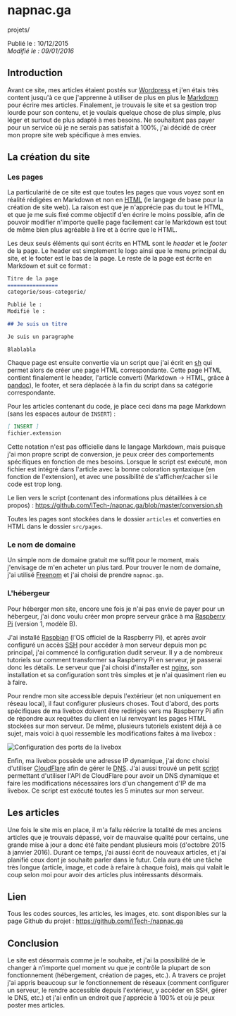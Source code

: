 napnac.ga
=========
projets/

Publié le : 10/12/2015  
*Modifié le : 09/01/2016*

## Introduction

Avant ce site, mes articles étaient postés sur [Wordpress](https://en.wikipedia.org/wiki/WordPress) et j'en étais très content jusqu'à ce que j'apprenne à utiliser de plus en plus le [Markdown](https://en.wikipedia.org/wiki/Markdown) pour écrire mes articles. Finalement, je trouvais le site et sa gestion trop lourde pour son contenu, et je voulais quelque chose de plus simple, plus léger et surtout de plus adapté à mes besoins. Ne souhaitant pas payer pour un service où je ne serais pas satisfait à 100%, j'ai décidé de créer mon propre site web spécifique à mes envies.

## La création du site

### Les pages

La particularité de ce site est que toutes les pages que vous voyez sont en réalité rédigées en Markdown et non en [HTML](https://en.wikipedia.org/wiki/HTML) (le langage de base pour la création de site web). La raison est que je n'apprécie pas du tout le HTML, et que je me suis fixé comme objectif d'en écrire le moins possible, afin de pouvoir modifier n'importe quelle page facilement car le Markdown est tout de même bien plus agréable à lire et à écrire que le HTML.

Les deux seuls éléments qui sont écrits en HTML sont le *header* et le *footer* de la page. Le header est simplement le logo ainsi que le menu principal du site, et le footer est le bas de la page. Le reste de la page est écrite en Markdown et suit ce format :

```markdown
Titre de la page
================
categorie/sous-categorie/

Publié le :  
Modifié le :

## Je suis un titre

Je suis un paragraphe

Blablabla
```

Chaque page est ensuite convertie via un script que j'ai écrit en [sh](https://en.wikipedia.org/wiki/Bourne_shell) qui permet alors de créer une page HTML correspondante. Cette page HTML contient finalement le header, l'article converti (Markdown -> HTML, grâce à [pandoc](http://pandoc.org/)), le footer, et sera déplacée à la fin du script dans sa catégorie correspondante.

Pour les articles contenant du code, je place ceci dans ma page Markdown (sans les espaces autour de `INSERT`) :

```markdown
[ INSERT ]
fichier.extension
```

Cette notation n'est pas officielle dans le langage Markdown, mais puisque j'ai mon propre script de conversion, je peux créer des comportements spécifiques en fonction de mes besoins. Lorsque le script est exécuté, mon fichier est intégré dans l'article avec la bonne coloration syntaxique (en fonction de l'extension), et avec une possibilité de s'afficher/cacher si le code est trop long.

Le lien vers le script (contenant des informations plus détaillées à ce propos) : <https://github.com/iTech-/napnac.ga/blob/master/conversion.sh>

Toutes les pages sont stockées dans le dossier `articles` et converties en HTML dans le dossier `src/pages`.

### Le nom de domaine

Un simple nom de domaine gratuit me suffit pour le moment, mais j'envisage de m'en acheter un plus tard. Pour trouver le nom de domaine, j'ai utilisé [Freenom](http://www.freenom.com/fr/index.html) et j'ai choisi de prendre `napnac.ga`.

### L'hébergeur

Pour héberger mon site, encore une fois je n'ai pas envie de payer pour un hébergeur, j'ai donc voulu créer mon propre serveur grâce à ma [Raspberry Pi](https://www.raspberrypi.org/) (version 1, modèle B). 

J'ai installé [Raspbian](https://www.raspberrypi.org/downloads/) (l'OS officiel de la Raspberry Pi), et après avoir configuré un accès [SSH](https://en.wikipedia.org/wiki/Secure_Shell) pour accéder à mon serveur depuis mon pc principal, j'ai commencé la configuration dudit serveur. Il y a de nombreux tutoriels sur comment transformer sa Raspberry Pi en serveur, je passerai donc les détails. Le serveur que j'ai choisi d'installer est [nginx](http://nginx.org/), son installation et sa configuration sont très simples et je n'ai quasiment rien eu à faire.

Pour rendre mon site accessible depuis l'extérieur (et non uniquement en réseau local), il faut configurer plusieurs choses. Tout d'abord, des ports spécifiques de ma livebox doivent être redirigés vers ma Raspberry Pi afin de répondre aux requêtes du client en lui renvoyant les pages HTML stockées sur mon serveur. De même, plusieurs tutoriels existent déjà à ce sujet, mais voici à quoi ressemble les modifications faites à ma livebox :

![Configuration des ports de la livebox](//static.napnac.ga/img/projets/napnac.ga/config_livebox_rpi.png)

Enfin, ma livebox possède une adresse IP dynamique, j'ai donc choisi d'utiliser [CloudFlare](https://www.cloudflare.com/) afin de gérer le [DNS](https://en.wikipedia.org/wiki/Domain_Name_System). J'ai aussi trouvé un petit [script](https://techjourney.net/update-cloudflare-as-dynamic-dns-ddns/) permettant d'utiliser l'API de CloudFlare pour avoir un DNS dynamique et faire les modifications nécessaires lors d'un changement d'IP de ma livebox. Ce script est exécuté toutes les 5 minutes sur mon serveur.

## Les articles

Une fois le site mis en place, il m'a fallu réécrire la totalité de mes anciens articles que je trouvais dépassé, voir de mauvaise qualité pour certains, une grande mise à jour a donc été faite pendant plusieurs mois (d'octobre 2015 à janvier 2016). Durant ce temps, j'ai aussi écrit de nouveaux articles, et j'ai planifié ceux dont je souhaite parler dans le futur. Cela aura été une tâche très longue (article, image, et code à refaire à chaque fois), mais qui valait le coup selon moi pour avoir des articles plus intéressants désormais.

## Lien

Tous les codes sources, les articles, les images, etc. sont disponibles sur la page Github du projet : <https://github.com/iTech-/napnac.ga>

## Conclusion

Le site est désormais comme je le souhaite, et j'ai la possibilité de le changer à n'importe quel moment vu que je contrôle la plupart de son fonctionnement (hébergement, création de pages, etc.). A travers ce projet j'ai appris beaucoup sur le fonctionnement de réseaux (comment configurer un serveur, le rendre accessible depuis l'extérieur, y accéder en SSH, gérer le DNS, etc.) et j'ai enfin un endroit que j'apprécie à 100% et où je peux poster mes articles.
